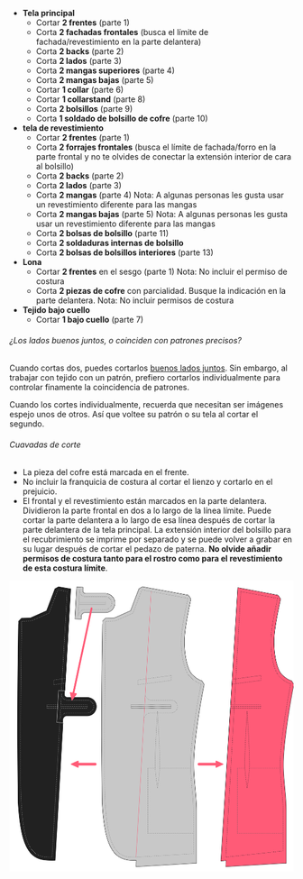 *   **Tela principal**
    *   Cortar **2 frentes** (parte 1)
    *   Corta **2 fachadas frontales** (busca el límite de fachada/revestimiento en la parte delantera)
    *   Corta **2 backs** (parte 2)
    *   Corta **2 lados** (parte 3)
    *   Corta **2 mangas superiores** (parte 4)
    *   Corta **2 mangas bajas** (parte 5)
    *   Cortar **1 collar** (parte 6)
    *   Cortar **1 collarstand** (parte 8)
    *   Corta **2 bolsillos** (parte 9)
    *   Corta **1 soldado de bolsillo de cofre** (parte 10)
*   **tela de revestimiento**
    *   Cortar **2 frentes** (parte 1)
    *   Corta **2 forrajes frontales** (busca el límite de fachada/forro en la parte frontal y no te olvides de conectar la extensión interior de cara al bolsillo)
    *   Corta **2 backs** (parte 2)
    *   Corta **2 lados** (parte 3)
    *   Corta **2 mangas** (parte 4) Nota: A algunas personas les gusta usar un revestimiento diferente para las mangas
    *   Corta **2 mangas bajas** (parte 5) Nota: A algunas personas les gusta usar un revestimiento diferente para las mangas
    *   Corta **2 bolsas de bolsillo** (parte 11)
    *   Corta **2 soldaduras internas de bolsillo**
    *   Corta **2 bolsas de bolsillos interiores** (parte 13)
*   **Lona**
    *   Cortar **2 frentes** en el sesgo (parte 1) Nota: No incluir el permiso de costura
    *   Corta **2 piezas de cofre** con parcialidad. Busque la indicación en la parte delantera. Nota: No incluir permisos de costura
*   **Tejido bajo cuello**
    *   Cortar **1 bajo cuello** (parte 7)

<Note>

###### ¿Los lados buenos juntos, o coinciden con patrones precisos?

Cuando cortas dos, puedes cortarlos [buenos lados juntos](/docs/cowing/good-sides-juntos).
Sin embargo, al trabajar con tejido con un patrón, prefiero cortarlos individualmente para controlar finamente la coincidencia de patrones.

Cuando los cortes individualmente, recuerda que necesitan ser imágenes espejo unos de otros. Así que voltee su patrón o su tela al cortar el segundo.

</Note>

<Warning>

###### Cuavadas de corte

*   La pieza del cofre está marcada en el frente.
*   No incluir la franquicia de costura al cortar el lienzo y cortarlo en el prejuicio.
*   El frontal y el revestimiento están marcados en la parte delantera. Dividieron la parte frontal en dos a lo largo de la línea límite. Puede cortar la parte delantera a lo largo de esa línea después de cortar la parte delantera de la tela principal. La extensión interior del bolsillo para el recubrimiento se imprime por separado y se puede volver a grabar en su lugar después de cortar el pedazo de paterna. **No olvide añadir permisos de costura tanto para el rostro como para el revestimiento de esta costura límite**.

![Rastrea el frente y el revestimiento desde la parte delantera](cuttingCaveat.svg)

</Warning>
